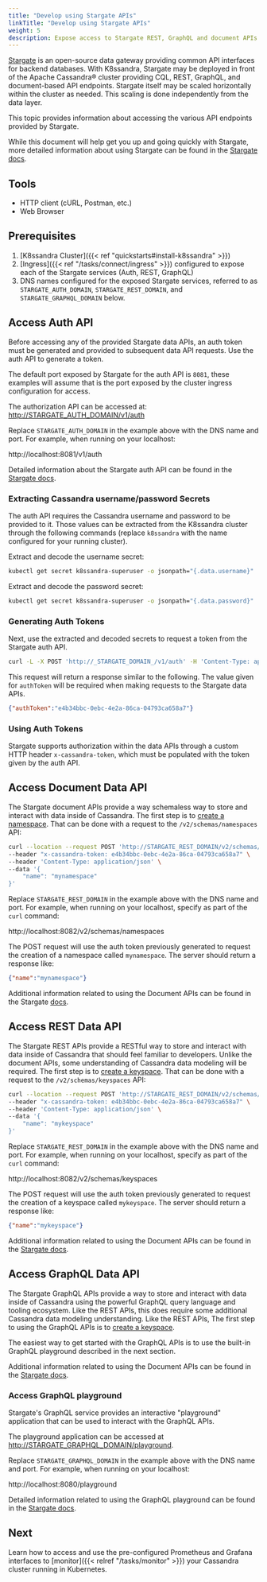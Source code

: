 ```yaml
---
title: "Develop using Stargate APIs"
linkTitle: "Develop using Stargate APIs"
weight: 5
description: Expose access to Stargate REST, GraphQL and document APIs on top of Apache Cassandra®.
---
```


[Stargate](https://stargate.io/) is an open-source data gateway providing common API interfaces for backend databases. With K8ssandra, Stargate may be deployed in front of the Apache Cassandra® cluster providing CQL, REST, GraphQL, and document-based API endpoints. Stargate itself may be scaled horizontally within the cluster as needed. This scaling is done independently from the data layer.

This topic provides information about accessing the various API endpoints provided by Stargate.

While this document will help get you up and going quickly with Stargate, more detailed information about using Stargate can be found in the [Stargate docs](https://stargate.io/docs/stargate/1.0/quickstart/quickstart.html).

## Tools

* HTTP client (cURL, Postman, etc.)
* Web Browser

## Prerequisites

1. [K8ssandra Cluster]({{< ref "quickstarts#install-k8ssandra" >}})
1. [Ingress]({{< ref "/tasks/connect/ingress" >}}) configured to expose each of the Stargate services (Auth, REST, GraphQL)
1. DNS names configured for the exposed Stargate services, referred to as `STARGATE_AUTH_DOMAIN`, `STARGATE_REST_DOMAIN`, and `STARGATE_GRAPHQL_DOMAIN` below.

## Access Auth API

Before accessing any of the provided Stargate data APIs, an auth token must be generated and provided to subsequent data API requests.  Use the auth API to generate a token.

The default port exposed by Stargate for the auth API is `8081`, these examples will assume that is the port exposed by the cluster ingress configuration for access.

The authorization API can be accessed at: <http://STARGATE_AUTH_DOMAIN/v1/auth>

Replace `STARGATE_AUTH_DOMAIN` in the example above with the DNS name and port. For example, when running on your localhost: 

http://localhost:8081/v1/auth

Detailed information about the Stargate auth API can be found in the [Stargate docs](https://stargate.io/docs/stargate/1.0/developers-guide/auth.html).

### Extracting Cassandra username/password Secrets

The auth API requires the Cassandra username and password to be provided to it.  Those values can be extracted from the K8ssandra cluster through the following commands (replace `k8ssandra` with the name configured for your running cluster).

Extract and decode the username secret:

```bash
kubectl get secret k8ssandra-superuser -o jsonpath="{.data.username}" | base64 --decode
```

Extract and decode the password secret:

```bash
kubectl get secret k8ssandra-superuser -o jsonpath="{.data.password}" | base64 --decode
```

### Generating Auth Tokens

Next, use the extracted and decoded secrets to request a token from the Stargate auth API.

```bash
curl -L -X POST 'http://_STARGATE_DOMAIN_/v1/auth' -H 'Content-Type: application/json' --data-raw '{"username": "k8ssandra-superuser", "password": "1LI8TebjjHYrqUk9xYbJnbYJheX3Ckq250byd2ePDPXNtweaYgznmg"}'
```

This request will return a response similar to the following. The value given for `authToken` will be required when making requests to the Stargate data APIs.

```json
{"authToken":"e4b34bbc-0ebc-4e2a-86ca-04793ca658a7"}
```

### Using Auth Tokens

Stargate supports authorization within the data APIs through a custom HTTP header `x-cassandra-token`, which must be populated with the token given by the auth API.

## Access Document Data API

The Stargate document APIs provide a way schemaless way to store and interact with data inside of Cassandra. The first step is to [create a namespace](https://stargate.io/docs/stargate/1.0/quickstart/quick_start-document.html#_creating_schema). That can be done with a request to the `/v2/schemas/namespaces` API:

```bash
curl --location --request POST 'http://STARGATE_REST_DOMAIN/v2/schemas/namespaces' \
--header "x-cassandra-token: e4b34bbc-0ebc-4e2a-86ca-04793ca658a7" \
--header 'Content-Type: application/json' \
--data '{
    "name": "mynamespace"
}'
```

Replace `STARGATE_REST_DOMAIN` in the example above with the DNS name and port. For example, when running on your localhost, specify as part of the `curl` command:

http://localhost:8082/v2/schemas/namespaces

The POST request will use the auth token previously generated to request the creation of a namespace called `mynamespace`. The server should return a response like:

```json
{"name":"mynamespace"}
```

Additional information related to using the Document APIs can be found in the Stargate [docs](https://stargate.io/docs/stargate/1.0/quickstart/quick_start-document.html).

## Access REST Data API

The Stargate REST APIs provide a RESTful way to store and interact with data inside of Cassandra that should feel familiar to developers. Unlike the document APIs, some understanding of Cassandra data modeling will be required. The first step is to [create a keyspace](https://stargate.io/docs/stargate/1.0/quickstart/quick_start-rest.html#_creating_schema). That can be done with a request to the `/v2/schemas/keyspaces` API:

```bash
curl --location --request POST 'http://STARGATE_REST_DOMAIN/v2/schemas/keyspaces' \
--header "x-cassandra-token: e4b34bbc-0ebc-4e2a-86ca-04793ca658a7" \
--header 'Content-Type: application/json' \
--data '{
    "name": "mykeyspace"
}'
```

Replace `STARGATE_REST_DOMAIN` in the example above with the DNS name and port. For example, when running on your localhost, specify as part of the `curl` command: 

http://localhost:8082/v2/schemas/keyspaces

The POST request will use the auth token previously generated to request the creation of a keyspace called `mykeyspace`. The server should return a response like:

```json
{"name":"mykeyspace"}
```

Additional information related to using the Document APIs can be found in the [Stargate docs](https://stargate.io/docs/stargate/1.0/quickstart/quick_start-rest.html).

## Access GraphQL Data API

The Stargate GraphQL APIs provide a way to store and interact with data inside of Cassandra using the powerful GraphQL query language and tooling ecosystem. Like the REST APIs, this does require some additional Cassandra data modeling understanding. Like the REST APIs, The first step to using the GraphQL APIs is to [create a keyspace](https://stargate.io/docs/stargate/1.0/quickstart/quick_start-graphql.html#_creating_schema).

The easiest way to get started with the GraphQL APIs is to use the built-in GraphQL playground described in the next section.

Additional information related to using the Document APIs can be found in the [Stargate docs](https://stargate.io/docs/stargate/1.0/quickstart/quick_start-graphql.html).

### Access GraphQL playground

Stargate's GraphQL service provides an interactive "playground" application that can be used to interact with the GraphQL APIs.

The playground application can be accessed at <http://STARGATE_GRAPHQL_DOMAIN/playground>.

Replace `STARGATE_GRAPHQL_DOMAIN` in the example above with the DNS name and port. For example, when running on your localhost: 

http://localhost:8080/playground

Detailed information related to using the GraphQL playground can be found in the [Stargate docs](https://stargate.io/docs/stargate/1.0/developers-guide/graphql-using.html#_using_the_graphql_playground).

## Next

Learn how to access and use the pre-configured Prometheus and Grafana interfaces to [monitor]({{< relref "/tasks/monitor" >}}) your Cassandra cluster running in Kubernetes.
